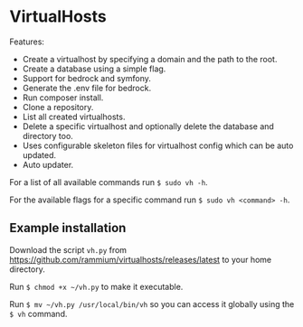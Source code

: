 # VirtualHosts

Features:
- Create a virtualhost by specifying a domain and the path to the root.
- Create a database using a simple flag.
- Support for bedrock and symfony.
- Generate the .env file for bedrock.
- Run composer install.
- Clone a repository.
- List all created virtualhosts.
- Delete a specific virtualhost and optionally delete the database and directory too.
- Uses configurable skeleton files for virtualhost config which can be auto updated.
- Auto updater.

For a list of all available commands run `$ sudo vh -h`.

For the available flags for a specific command run `$ sudo vh <command> -h`.

## Example installation
Download the script `vh.py` from https://github.com/rammium/virtualhosts/releases/latest to your home directory.

Run `$ chmod +x ~/vh.py` to make it executable.

Run `$ mv ~/vh.py /usr/local/bin/vh` so you can access it globally using the `$ vh` command.
